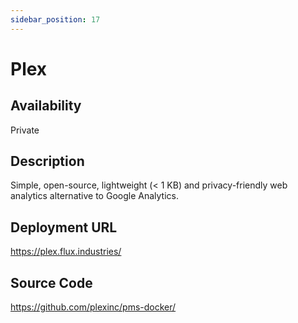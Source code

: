 ```yaml
---
sidebar_position: 17
---
```


# Plex

## Availability
Private

## Description
Simple, open-source, lightweight (< 1 KB) and privacy-friendly web analytics alternative to Google Analytics.

## Deployment URL
https://plex.flux.industries/

## Source Code
https://github.com/plexinc/pms-docker/
